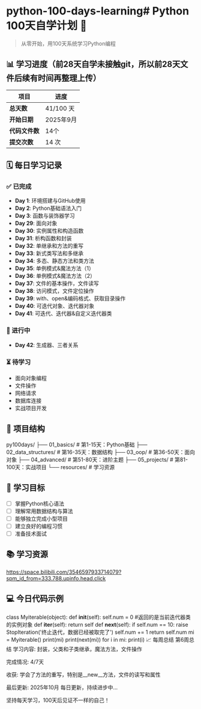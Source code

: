 # python-100-days-learning# Python 100天自学计划 🐍

> 从零开始，用100天系统学习Python编程

## 📊 学习进度（前28天自学未接触git，所以前28天文件后续有时间再整理上传）

| 项目 | 进度 |
|------|------|
| **总天数** | 41/100 天 |
| **开始日期** | 2025年9月 |
| **代码文件数** | 14个 |
| **提交次数** | 14 次 |

## 🗓️ 每日学习记录

### ✅ 已完成
- **Day 1**: 环境搭建与GitHub使用
- **Day 2**: Python基础语法入门
- **Day 3**: 函数与装饰器学习
- **Day 29**: 面向对象
- **Day 30**: 实例属性和构造函数
- **Day 31**: 析构函数和封装
- **Day 32**: 单继承和方法的重写
- **Day 33**: 新式类写法和多继承
- **Day 34**: 多态、静态方法和类方法
- **Day 35**: 单例模式&魔法方法（1）
- **Day 36**: 单例模式&魔法方法（2）
- **Day 37**: 文件的基本操作，文件读写
- **Day 38**: 访问模式，文件定位操作
- **Day 39**: with、open&编码格式、获取目录操作
- **Day 40**: 可迭代对象、迭代器对象
- **Day 41**: 可迭代、迭代器&自定义迭代器类

### 🔄 进行中
- **Day 42**: 生成器、三者关系
### ⏳ 待学习
- 面向对象编程
- 文件操作
- 网络请求
- 数据库连接
- 实战项目开发

## 📁 项目结构
py100days/
├── 01_basics/ # 第1-15天：Python基础
├── 02_data_structures/ # 第16-35天：数据结构
├── 03_oop/ # 第36-50天：面向对象
├── 04_advanced/ # 第51-80天：进阶主题
├── 05_projects/ # 第81-100天：实战项目
└── resources/ # 学习资源

## 🎯 学习目标

- [ ] 掌握Python核心语法
- [ ] 理解常用数据结构与算法
- [ ] 能够独立完成小型项目
- [ ] 建立良好的编程习惯
- [ ] 准备技术面试

## 📚 学习资源

https://space.bilibili.com/3546597933714079?spm_id_from=333.788.upinfo.head.click

## 💻 今日代码示例

class Myiterable(object):
    def __init__(self):
        self.num = 0       #返回的是当前迭代器类的实例对象
    def __iter__(self):
        return self
    def __next__(self):
        if self.num == 10:
            raise StopIteration('终止迭代，数据已经被取完了')
        self.num += 1
        return self.num
mi = Myiterable()
print(mi)
print(next(mi))
for i in mi:
    print(i)
📈 每周总结
第6周总结
学习内容: 封装，父类和子类继承，魔法方法，文件操作

完成情况: 4/7天

收获: 学会了方法的重写，特别是__new__方法，文件的读写和属性

最后更新: 2025年10月
每日更新，持续进步中...

坚持每天学习，100天后见证不一样的自己！
